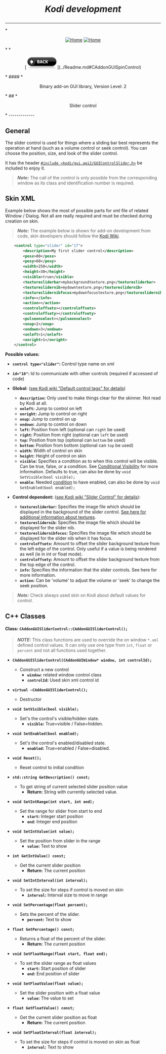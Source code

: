# *<p align="center">Kodi development</p>*
-------------
*<p align="center">
  [<img src="http://kodi.wiki/images/c/c9/Logo.png" alt="Home">](http://kodi.tv/)
  [<img src="http://kodi.wiki/images/5/52/Zappy.png" alt="Home" width="100" height="100">](http://kodi.tv/)
</p>*
*<p align="center">
  [<img src="help.BackButton.png" alt="Back" width="100" height="40">](../Readme.md#CAddonGUISpinControl)
</p>*
#### *<p align="center">Binary add-on GUI library, Version Level: 2</p>*
## *<p align="center">Slider control</p>*
-------------

General
-------------

The slider control is used for things where a sliding bar best represents the operation at hand (such as a volume control or seek control). You can choose the position, size, and look of the slider control.

It has the header [`#include <kodi/gui.api2/GUIControlSlider.h>`](../GUIControlSlider.h) be included to enjoy it.

> ***Note:*** The call of the control is only possible from the corresponding window as its class and identification number is required.

Skin XML
-------------

Example below shows the most of possible parts for xml file of related Window / Dialog. Not all are really required and must be checked during creation on skin.

> ***Note:*** The example below is shown for add-on development from code, skin developers should follow the [Kodi Wiki](http://kodi.wiki/view/Skinning).

```xml
	<control type="slider" id="17">
		<description>My first slider control</description>
		<posx>80</posx>
		<posy>60</posy>
		<width>250</width>
		<height>30</height>
		<visible>true</visible>
		<texturesliderbar>mybackgroundtexture.png</texturesliderbar>
		<textureslidernib>mydowntexture.png</textureslidernib>
		<textureslidernibfocus>mydownfocustexture.png</textureslidernibfocus>
		<info></info>
		<action></action>
		<controloffsetx></controloffsetx>
		<controloffsety></controloffsety>
		<pulseonselect></pulseonselect>
		<onup>2</onup>
		<ondown>3</ondown>
		<onleft>1</onleft>
		<onright>1</onright>
	</control>
```

**Possible values:**
- **`control type="slider"`:** Control type name on xml
- **`id="10"`:** Id to communicate with other controls (required if accessed of code)
- **Global:** ([see Kodi wiki "Default control tags" for details](http://kodi.wiki/view/Default_Control_Tags))
  - **`description`:** Only used to make things clear for the skinner. Not read by Kodi at all.
  - **`onleft`:** Jump to control on left
  - **`onright`:** Jump to control on right
  - **`onup`:** Jump to control on up
  - **`ondown`:** Jump to control on down
  - **`left`:** Position from left (optional can `right` be used)
  - **`right`:** Position from right (optional can `left` be used)
  - **`top`:** Position from top (optional can `bottom` be used)
  - **`bottom`:** Position from bottom (optional can `top` be used)
  - **`width`:** Width of control on skin
  - **`height`:** Height of control on skin
  - **`visible`:** Specifies a condition as to when this control will be visible. Can be true, false, or a condition. See [Conditional Visibility](http://kodi.wiki/view/Conditional_Visibility) for more information. Defaults to true, can also be done by `void SetVisible(bool visible);`
  - **`enable`:** Needed [condition](http://kodi.wiki/view/Conditional_Visibility) to have enabled, can also be done by `void SetEnabled(bool enabled);`

- **Control dependent:** ([see Kodi wiki "Slider Control" for details](http://kodi.wiki/view/Slider_Control)):
  - **`texturesliderbar`:** Specifies the image file which should be displayed in the background of the slider control. [See here for additional information about textures](http://kodi.wiki/view/Texture_Attributes).
  - **`textureslidernib`:** Specifies the image file which should be displayed for the slider nib.
  - **`textureslidernibfocus`:** Specifies the image file which should be displayed for the slider nib when it has focus.
  - **`controloffsetx`:** Amount to offset the slider background texture from the left edge of the control. Only useful if a value is being rendered as well (ie in int or float mode).
  - **`controloffsety`:** Amount to offset the slider background texture from the top edge of the control.
  - **`info`:** Specifies the information that the slider controls. See here for more information.
  - **`action`:** Can be 'volume' to adjust the volume or 'seek' to change the seek position.

> ***Note:*** Check always used skin on Kodi about default values for control.

C++ Classes
-------------

#### Class: `CAddonGUISliderControl::CAddonGUISliderControl();`

> ***NOTE:*** This class functions are used to override the on window `*.xml` defined control values.
> It can only use one type from `ìnt`, `float` or `percent` and not all functions used together.

*  **`CAddonGUISliderControl(CAddonGUIWindow* window, int controlId);`**
    * Construct a new control
      * **`window`:** related window control class
      * **`controlId`:** Used skin xml control id

*  **`virtual ~CAddonGUISliderControl();`**
    * Destructor

*  **`void SetVisible(bool visible);`**
    * Set's the control's visible/hidden state.
      * **`visible`:** True=visible / False=hidden.

*  **`void SetEnabled(bool enabled);`**
    * Set's the control's enabled/disabled state.
      * **`enabled`:** True=enabled / False=disabled.

*  **`void Reset();`**
    * Reset control to initial condition

*  **`std::string GetDescription() const;`**
    * To get string of current selected slider position value
      * **Return:** String with currently selected value.

*  **`void SetIntRange(int start, int end);`**
    * Set the range for slider from start to end
      * **`start`:** Integer start position
      * **`end`:** Integer end position

*  **`void SetIntValue(int value);`**
    * Set the position from slider in the range
      * **`value`:** Text to show

*  **`int GetIntValue() const;`**
    * Get the current slider position
      * **Return:** The current position

*  **`void SetIntInterval(int interval);`**
    * To set the size for steps if control is moved on skin
      * **`interval`:** Interval size to move in range

*  **`void SetPercentage(float percent);`**
    * Sets the percent of the slider.
      * **`percent`:** Text to show

*  **`float GetPercentage() const;`**
    * Returns a float of the percent of the slider.
      * **Return:** The current position

*  **`void SetFloatRange(float start, float end);`**
    * To set the slider range as float values
      * **`start`:** Start position of slider
      * **`end`:** End position of slider

*  **`void SetFloatValue(float value);`**
    * Set the slider position with a float value
      * **`value`:** The value to set

*  **`float GetFloatValue() const;`**
    * Get the current slider position as float
      * **Return:** The current position

*  **`void SetFloatInterval(float interval);`**
    * To set the size for steps if control is moved on skin as float
      * **`interval`:** Text to show
